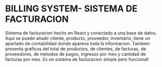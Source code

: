 <h1>BILLING SYSTEM- SISTEMA DE FACTURACION</h1>

<p>Sistema de facturacion hecho en React y conectado a una base de datos. Aqui se puede añadir cliente, producto, proveedor, inventario, tiene un apartado de contabilidad donde aparece toda la informacion. Tambien presenta graficos del total de productos, de clientes, de facturas, de proveedores, de metodos de pagos, ingresos por mes y cantidad de facturas por mes. Es un sistema de facturacion simple pero funcional!
</p>
